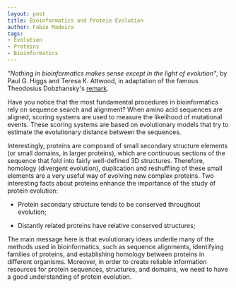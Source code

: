 ```yaml
---
layout: post
title: Bioinformatics and Protein Evolution
author: Fabio Madeira
tags:
- Evolution
- Proteins
- Bioinformatics
---
```


*"Nothing in bioinformatics makes sense except in the light of evolution"*, by Paul G. Higgs and Teresa K. Attwood, in adaptation of the famous Theodosius Dobzhansky's [remark](http://en.wikipedia.org/wiki/Nothing_in_Biology_Makes_Sense_Except_in_the_Light_of_Evolution).

Have you notice that the most fundamental procedures in bioinformatics rely on sequence search and alignment? When amino acid sequences are aligned, scoring systems are used to measure the likelihood of mutational events. These scoring systems are based on evolutionary models that try to estimate the evolutionary distance between the sequences.

Interestingly, proteins are composed of small secondary structure elements (or small domains, in larger proteins), which are continuous sections of the sequence that fold into fairly well-defined 3D structures. Therefore, homology (divergent evolution), duplication and reshuffling of these small elements are a very useful way of evolving new complex proteins. Two interesting facts about proteins enhance the importance of the study of protein evolution:

* Protein secondary structure tends to be conserved throughout evolution;

* Distantly related proteins have relative conserved structures;

The main message here is that evolutionary ideas underlie many of the methods used in bioinformatics, such as sequence alignments, identifying families of proteins, and establishing homology between proteins in different organisms. Moreover, in order to create reliable information resources for protein sequences, structures, and domains, we need to have a good understanding of protein evolution.
 

